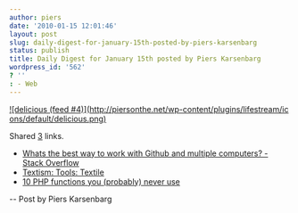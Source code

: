 ```yaml
---
author: piers
date: '2010-01-15 12:01:46'
layout: post
slug: daily-digest-for-january-15th-posted-by-piers-karsenbarg
status: publish
title: Daily Digest for January 15th posted by Piers Karsenbarg
wordpress_id: '562'
? ''
: - Web
---
```


[![delicious (feed #4)](http://piersonthe.net/wp-content/plugins/lifestream/ic
ons/default/delicious.png)](http://del.icio.us/piersk)

Shared [3](void(0);) links.

  * [Whats the best way to work with Github and multiple computers? - Stack Overflow](http://stackoverflow.com/questions/305805/whats-the-best-way-to-work-with-github-and-multiple-computers)
  * [Textism: Tools: Textile](http://www.textism.com/tools/textile/)
  * [10 PHP functions you (probably) never use](http://infinity-infinity.com/2009/07/10-php-functions-you-probably-never-use/)
  
-- Post by Piers Karsenbarg

